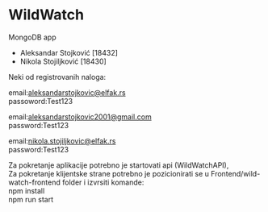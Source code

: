 # WildWatch

MongoDB app

* Aleksandar Stojković [18432]
* Nikola Stojiljković [18430]


  
Neki od registrovanih naloga:<br />

email:aleksandarstojkovic@elfak.rs <br />
passoword:Test123 <br />



email:aleksandarstojkovic2001@gmail.com <br /> 
password:Test123 <br /> 

email:nikola.stojiljkovic@elfak.rs <br /> 
password:Test123 <br />


Za pokretanje aplikacije potrebno je startovati api (WildWatchAPI),<br />
Za pokretanje klijentske strane potrebno je pozicionirati se u Frontend/wild-watch-frontend folder i izvrsiti komande:<br />
npm install<br />
npm run start<br />

